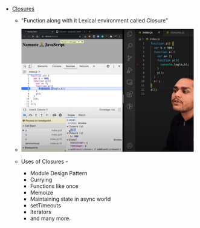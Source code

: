 - [Closures](https://youtu.be/qikxEIxsXco?si=b92yyPYj1_hLBbl4)

    - "Function along with it Lexical environment called Closure"

    - ![closures](closures.png)

    - Uses of Closures -

        - Module Design Pattern
        - Currying
        - Functions like once
        - Memoize
        - Maintaining state in async world
        - setTimeouts
        - Iterators
        - and many more.
